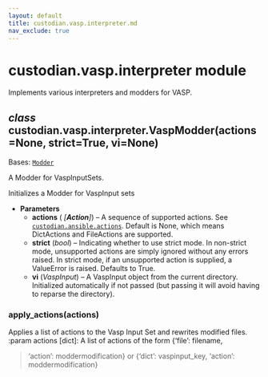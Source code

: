 ```yaml
---
layout: default
title: custodian.vasp.interpreter.md
nav_exclude: true
---
```


# custodian.vasp.interpreter module

Implements various interpreters and modders for VASP.

## *class* custodian.vasp.interpreter.VaspModder(actions=None, strict=True, vi=None)

Bases: [`Modder`](custodian.ansible.interpreter.md#custodian.ansible.interpreter.Modder)

A Modder for VaspInputSets.

Initializes a Modder for VaspInput sets

* **Parameters**
  * **actions** (  *[**Action**]*) – A sequence of supported actions. See
    [`custodian.ansible.actions`](custodian.ansible.actions.md#module-custodian.ansible.actions). Default is None,
    which means DictActions and FileActions are supported.
  * **strict** (*bool*) – Indicating whether to use strict mode. In non-strict
    mode, unsupported actions are simply ignored without any
    errors raised. In strict mode, if an unsupported action is
    supplied, a ValueError is raised. Defaults to True.
  * **vi** (*VaspInput*) – A VaspInput object from the current directory.
    Initialized automatically if not passed (but passing it will
    avoid having to reparse the directory).

### apply_actions(actions)

Applies a list of actions to the Vasp Input Set and rewrites modified
files.
:param actions [dict]: A list of actions of the form {‘file’: filename,

> ‘action’: moddermodification} or {‘dict’: vaspinput_key,
> ‘action’: moddermodification}